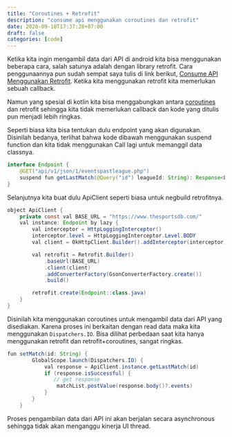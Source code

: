 ```yaml
---
title: "Coroutines + Retrofit"
description: "consume api menggunakan coroutines dan retrofit"
date: 2020-09-18T17:37:28+07:00
draft: false
categories: [code]
---
```


Ketika kita ingin mengambil data dari API di android kita bisa menggunakan beberapa cara, salah satunya adalah dengan library retrofit. Cara penggunaannya pun sudah sempat saya tulis di link berikut, [Consume API Menggunakan Retrofit](https://ahmadsufyan.my.id/code/belajar-retrofit/). Ketika kita menggunakan retrofit kita memerlukan sebuah callback.

Namun yang spesial di kotlin kita bisa menggabungkan antara [coroutines](https://ahmadsufyan.my.id/code/coroutines/) dan retrofit sehingga kita tidak memerlukan callback dan kode yang ditulis pun menjadi lebih ringkas.

Seperti biasa kita bisa tentukan dulu endpoint yang akan digunakan. Disinilah bedanya, terlihat bahwa kode dibawah menggunakan suspend function dan kita tidak menggunakan Call lagi untuk memanggil data classnya.

```java
interface Endpoint {
    @GET("api/v1/json/1/eventspastleague.php")
    suspend fun getLastMatch(@Query("id") leagueId: String): Response<LastMatchResponse>
}
```

Selanjutnya kita buat dulu ApiClient seperti biasa untuk negbuild retrofitnya.

```java
object ApiClient {
    private const val BASE_URL = "https://www.thesportsdb.com/"
    val instance: Endpoint by lazy {
        val interceptor = HttpLoggingInterceptor()
        interceptor.level = HttpLoggingInterceptor.Level.BODY
        val client = OkHttpClient.Builder().addInterceptor(interceptor).build()

        val retrofit = Retrofit.Builder()
            .baseUrl(BASE_URL)
            .client(client)
            .addConverterFactory(GsonConverterFactory.create())
            .build()

        retrofit.create(Endpoint::class.java)
    }
}
```

Disinilah kita menggunakan coroutines untuk mengambil data dari API yang disediakan. Karena proses ini berkaitan dengan read data maka kita menggunakan `Dispatchers.IO`. Bisa dilihat perbedaan saat kita hanya menggunakan retrofit dan retrofit+coroutines, sangat ringkas.

```java
fun setMatch(id: String) {
        GlobalScope.launch(Dispatchers.IO) {
            val response = ApiClient.instance.getLastMatch(id)
            if (response.isSuccessful) {
               // get response
                matchList.postValue(response.body()?.events)
            }
        }
    }
```

Proses pengambilan data dari API ini akan berjalan secara asynchronous sehingga tidak akan menganggu kinerja UI thread.